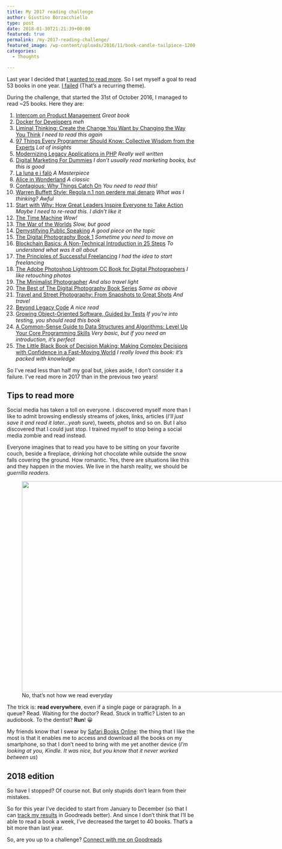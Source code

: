 ```yaml
---
title: My 2017 reading challenge
author: Giustino Borzacchiello
type: post
date: 2018-01-30T21:21:39+00:00
featured: true
permalink: /my-2017-reading-challenge/
featured_image: /wp-content/uploads/2016/11/book-candle-tailpiece-1200-1200x708.jpg
categories:
  - Thoughts

---
```

Last year I decided that [I wanted to read more][1]. So I set myself a goal to read 53 books in one year. [I failed][2] (That&#8217;s a recurring theme).

During the challenge, that started the 31st of October 2016, I managed to read ~25 books. Here they are:

  1. [Intercom on Product Management][3] _Great book_
  2. [Docker for Developers][4] _meh_
  3. [Liminal Thinking: Create the Change You Want by Changing the Way You Think][5] _I need to read this again_
  4. [97 Things Every Programmer Should Know: Collective Wisdom from the Experts][6] _Lot of insights_
  5. [Modernizing Legacy Applications in PHP][7] _Really well written_
  6. [Digital Marketing For Dummies][8] _I don&#8217;t usually read marketing books, but this is good_
  7. [La luna e i falò][9] _A Masterpiece_
  8. [Alice in Wonderland][10] _A classic_
  9. [Contagious: Why Things Catch On][11] _You need to read this!_
 10. [Warren Buffett Style: Regola n.1 non perdere mai denaro][12] _What was I thinking? Awful_
 11. [Start with Why: How Great Leaders Inspire Everyone to Take Action][13] _Maybe I need to re-read this. I didn&#8217;t like it_
 12. [The Time Machine][14] _Wow!_
 13. [The War of the Worlds][15] _Slow, but good_
 14. [Demystifying Public Speaking][16] _A good piece on the topic_
 15. [The Digital Photography Book 1][17] _Sometime you need to move on_
 16. [Blockchain Basics: A Non-Technical Introduction in 25 Steps][18] _To understand what was it all about_
 17. [The Principles of Successful Freelancing][19] _I had the idea to start freelancing_
 18. [The Adobe Photoshop Lightroom CC Book for Digital Photographers][20] _I like retouching photos_
 19. [The Minimalist Photographer][21] _And also travel light_
 20. [The Best of The Digital Photography Book Series][22] _Same as above_
 21. [Travel and Street Photography: From Snapshots to Great Shots][23] _And travel_
 22. [Beyond Legacy Code][24] _A nice read_
 23. [Growing Object-Oriented Software, Guided by Tests][25] _If you&#8217;re into testing, you should read this book_
 24. [A Common-Sense Guide to Data Structures and Algorithms: Level Up Your Core Programming Skills][26] _Very basic, but if you need an introduction, it&#8217;s perfect_
 25. [The Little Black Book of Decision Making: Making Complex Decisions with Confidence in a Fast-Moving World][27] _I really loved this book: it&#8217;s packed with knowledge_

So I&#8217;ve read less than half my goal but, jokes aside, I don&#8217;t consider it a failure. I&#8217;ve read more in 2017 than in the previous two years!

## Tips to read more

Social media has taken a toll on everyone. I discovered myself more than I like to admit browsing endlessly streams of jokes, links, articles (_I&#8217;ll just save it and read it later&#8230;yeah sure_), tweets, photos and so on. But I also discovered that I could just stop. I trained myself to stop being a social media zombie and read instead.

Everyone imagines that to read you have to be sitting on your favorite couch, beside a fireplace, drinking hot chocolate while outside the snow falls covering the ground. How romantic. Yes, there are situations like this and they happen in the movies. We live in the harsh reality, we should be _guerrilla readers_.

<figure id="attachment_2122" aria-describedby="caption-attachment-2122" style="width: 840px" class="wp-caption aligncenter"><img src="https://i0.wp.com/v1.giustino.blog/wp-content/uploads/2018/01/avj9uz9qhcw-1024x683.jpg?resize=840%2C560" alt="" width="840" height="560" class="size-large wp-image-2122" srcset="https://i2.wp.com/v1.giustino.blog/wp-content/uploads/2018/01/avj9uz9qhcw.jpg?resize=1024%2C683&ssl=1 1024w, https://i2.wp.com/v1.giustino.blog/wp-content/uploads/2018/01/avj9uz9qhcw.jpg?resize=300%2C200&ssl=1 300w, https://i2.wp.com/v1.giustino.blog/wp-content/uploads/2018/01/avj9uz9qhcw.jpg?resize=1200%2C800&ssl=1 1200w, https://i2.wp.com/v1.giustino.blog/wp-content/uploads/2018/01/avj9uz9qhcw.jpg?w=1600&ssl=1 1600w" sizes="(max-width: 840px) 100vw, 840px" data-recalc-dims="1" /><figcaption id="caption-attachment-2122" class="wp-caption-text">No, that&#8217;s not how we read everyday</figcaption></figure>

The trick is: **read everywhere**, even if a single page or paragraph. In a queue? Read. Waiting for the doctor? Read. Stuck in traffic? Listen to an audiobook. To the dentist? **Run**! 😀

My friends know that I swear by [Safari Books Online][28]: the thing that I like the most is that it enables me to access and download all the books on my smartphone, so that I don&#8217;t need to bring with me yet another device (_I&#8217;m looking at you, Kindle. It was nice, but you know that it never worked between us_)

## 2018 edition

So have I stopped? Of course not. But only stupids don&#8217;t learn from their mistakes.

So for this year I&#8217;ve decided to start from January to December (so that I can [track my results][29] in Goodreads better). And since I don&#8217;t think that I&#8217;ll be able to read a book a week, I&#8217;ve decreased the target to 40 books. That&#8217;s a bit more than last year.

So, are you up to a challenge? [Connect with me on Goodreads][30]

 [1]: https://giustino.blog/one-year-53-books-personal-challenge/
 [2]: https://giustino.blog/10-challenges-failed-and-its-not-the-end-of-the-world/
 [3]: https://www.goodreads.com/book/show/24999344-intercom-on-product-management
 [4]: https://www.goodreads.com/book/show/30371645-docker-for-developers
 [5]: https://www.goodreads.com/book/show/32047284-liminal-thinking
 [6]: https://www.goodreads.com/book/show/7003902-97-things-every-programmer-should-know
 [7]: https://www.goodreads.com/book/show/21621531-modernizing-legacy-applications-in-php
 [8]: https://www.goodreads.com/book/show/33645930-digital-marketing-for-dummies
 [9]: https://www.goodreads.com/book/show/1739060.La_luna_e_i_fal_
 [10]: https://www.goodreads.com/book/show/13023.Alice_in_Wonderland
 [11]: https://www.goodreads.com/book/show/15801967-contagious
 [12]: https://www.goodreads.com/book/show/24487158-warren-buffett-style
 [13]: https://www.goodreads.com/book/show/7108725-start-with-why
 [14]: https://www.goodreads.com/book/show/2493.The_Time_Machine
 [15]: https://www.goodreads.com/book/show/8909.The_War_of_the_Worlds
 [16]: https://www.goodreads.com/book/show/32784222-demystifying-public-speaking
 [17]: https://www.goodreads.com/book/show/92833.The_Digital_Photography_Book
 [18]: https://www.goodreads.com/book/show/34137265-blockchain-basics
 [19]: https://www.goodreads.com/book/show/3935037-the-principles-of-successful-freelancing
 [20]: https://www.goodreads.com/book/show/25427772-the-adobe-photoshop-lightroom-cc-book-for-digital-photographers
 [21]: https://www.goodreads.com/book/show/16072731-the-minimalist-photographer
 [22]: https://www.goodreads.com/book/show/26863951-the-best-of-the-digital-photography-book-series
 [23]: https://www.goodreads.com/book/show/21435916-travel-and-street-photography
 [24]: https://www.goodreads.com/book/show/26088456-beyond-legacy-code
 [25]: https://www.goodreads.com/book/show/4268826-growing-object-oriented-software-guided-by-tests
 [26]: https://www.goodreads.com/book/show/34695800-a-common-sense-guide-to-data-structures-and-algorithms
 [27]: https://www.goodreads.com/book/show/29373091-the-little-black-book-of-decision-making
 [28]: https://www.safaribooksonline.com/
 [29]: https://www.goodreads.com/challenges/7501-2018-reading-challenge
 [30]: https://www.goodreads.com/user/show/8223947-giustino-borzacchiello